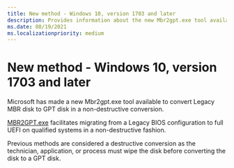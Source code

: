 ```yaml
---
title: New method - Windows 10, version 1703 and later
description: Provides information about the new Mbr2gpt.exe tool available to convert Legacy MBR disk to GPT disk in a non-destructive conversion.
ms.date: 08/19/2021
ms.localizationpriority: medium
---
```


# New method - Windows 10, version 1703 and later

Microsoft has made a new Mbr2gpt.exe tool available to convert Legacy MBR disk to GPT disk in a non-destructive conversion.

[MBR2GPT.exe](/windows/deployment/mbr-to-gpt) facilitates migrating from a Legacy BIOS configuration to full UEFI on qualified systems in a non-destructive fashion.

Previous methods are considered a destructive conversion as the technician, application, or process must wipe the disk before converting the disk to a GPT disk.
